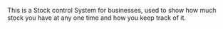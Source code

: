  This is a Stock control System for businesses, used to show how much stock you have at any one time and how you keep track of it.
